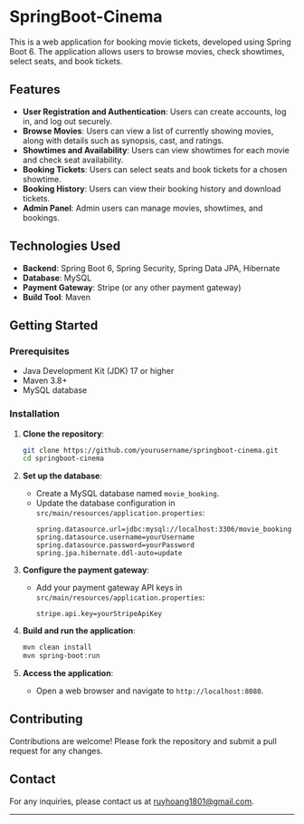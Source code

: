 # SpringBoot-Cinema

This is a web application for booking movie tickets, developed using Spring Boot 6. The application allows users to browse movies, check showtimes, select seats, and book tickets.

## Features

- **User Registration and Authentication**: Users can create accounts, log in, and log out securely.
- **Browse Movies**: Users can view a list of currently showing movies, along with details such as synopsis, cast, and ratings.
- **Showtimes and Availability**: Users can view showtimes for each movie and check seat availability.
- **Booking Tickets**: Users can select seats and book tickets for a chosen showtime.
- **Booking History**: Users can view their booking history and download tickets.
- **Admin Panel**: Admin users can manage movies, showtimes, and bookings.

## Technologies Used

- **Backend**: Spring Boot 6, Spring Security, Spring Data JPA, Hibernate
- **Database**: MySQL
- **Payment Gateway**: Stripe (or any other payment gateway)
- **Build Tool**: Maven

## Getting Started

### Prerequisites

- Java Development Kit (JDK) 17 or higher
- Maven 3.8+
- MySQL database

### Installation

1. **Clone the repository**:
   ```bash
   git clone https://github.com/yourusername/springboot-cinema.git
   cd springboot-cinema
   ```

2. **Set up the database**:
   - Create a MySQL database named `movie_booking`.
   - Update the database configuration in `src/main/resources/application.properties`:
     ```properties
     spring.datasource.url=jdbc:mysql://localhost:3306/movie_booking
     spring.datasource.username=yourUsername
     spring.datasource.password=yourPassword
     spring.jpa.hibernate.ddl-auto=update
     ```

3. **Configure the payment gateway**:
   - Add your payment gateway API keys in `src/main/resources/application.properties`:
     ```properties
     stripe.api.key=yourStripeApiKey
     ```

4. **Build and run the application**:
   ```bash
   mvn clean install
   mvn spring-boot:run
   ```

5. **Access the application**:
   - Open a web browser and navigate to `http://localhost:8080`.


## Contributing

Contributions are welcome! Please fork the repository and submit a pull request for any changes.


## Contact

For any inquiries, please contact us at ruyhoang1801@gmail.com.

---

